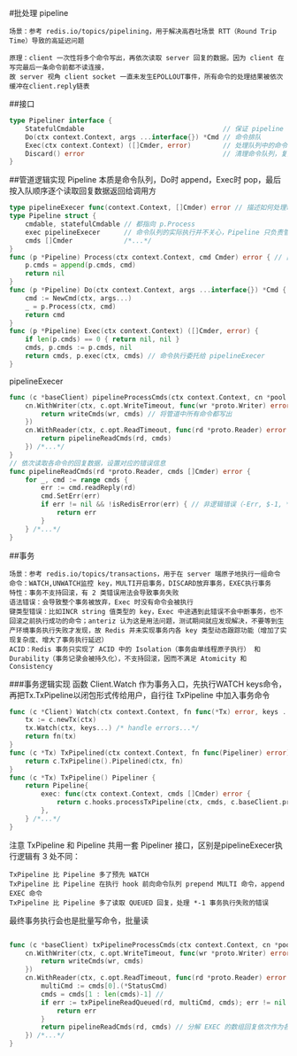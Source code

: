 #批处理
pipeline

    场景：参考 redis.io/topics/pipelining，用于解决高吞吐场景 RTT（Round Trip Time）导致的高延迟问题
    
    原理：client 一次性将多个命令写出，再依次读取 server 回复的数据。因为 client 在写完最后一条命令前都不读连接，
    故 server 视角 client socket 一直未发生EPOLLOUT事件，所有命令的处理结果被依次缓冲在client.reply链表

##接口
```go
type Pipeliner interface {
    StatefulCmdable                                   // 保证 pipeline 能直接执行面向用户的命令
    Do(ctx context.Context, args ...interface{}) *Cmd // 命令排队
    Exec(ctx context.Context) ([]Cmder, error)        // 处理队列中的命令
    Discard() error                                   // 清理命令队列，复用 pipeline
}
```
##管道逻辑实现
    Pipeline 本质是命令队列，Do时 append，Exec时 pop，最后按入队顺序逐个读取回复数据返回给调用方
```go
type pipelineExecer func(context.Context, []Cmder) error // 描述如何处理命令队列
type Pipeline struct {
    cmdable, statefulCmdable // 都指向 p.Process
    exec pipelineExecer      // 命令队列的实际执行并不关心，Pipeline 只负责管道逻辑
    cmds []Cmder             /*...*/
}
func (p *Pipeline) Process(ctx context.Context, cmd Cmder) error { // 直接执行命令也是入队等着
    p.cmds = append(p.cmds, cmd)
    return nil
}
func (p *Pipeline) Do(ctx context.Context, args ...interface{}) *Cmd {
    cmd := NewCmd(ctx, args...)
    _ = p.Process(ctx, cmd)
    return cmd
}
func (p *Pipeline) Exec(ctx context.Context) ([]Cmder, error) {
    if len(p.cmds) == 0 { return nil, nil }
    cmds, p.cmds := p.cmds, nil
    return cmds, p.exec(ctx, cmds) // 命令执行委托给 pipelineExecer
}
```
pipelineExecer

```go
func (c *baseClient) pipelineProcessCmds(ctx context.Context, cn *pool.Conn, cmds []Cmder) (bool, error) {
    cn.WithWriter(ctx, c.opt.WriteTimeout, func(wr *proto.Writer) error {
        return writeCmds(wr, cmds) // 将管道中所有命令都写出
    })
    cn.WithReader(ctx, c.opt.ReadTimeout, func(rd *proto.Reader) error {
        return pipelineReadCmds(rd, cmds)
    }) /*...*/
}
// 依次读取各命令的回复数据，设置对应的错误信息
func pipelineReadCmds(rd *proto.Reader, cmds []Cmder) error {
    for _, cmd := range cmds {
        err := cmd.readReply(rd)
        cmd.SetErr(err)
        if err != nil && !isRedisError(err) { // 非逻辑错误（-Err, $-1, *-1）则提前返回
            return err
        }
    } /*...*/
}
```

##事务

    场景：参考 redis.io/topics/transactions，用于在 server 端原子地执行一组命令
    命令：WATCH,UNWATCH监控 key，MULTI开启事务，DISCARD放弃事务，EXEC执行事务
    特性：事务不支持回滚，有 2 类错误用法会导致事务失败
    语法错误：会导致整个事务被放弃，Exec 时没有命令会被执行
    键类型错误：比如INCR string 值类型的 key，Exec 中途遇到此错误不会中断事务，也不回滚之前执行成功的命令；anteriz 认为这是用法问题，测试期间就应发现解决，不要等到生产环境事务执行失败才发现，故 Redis 并未实现事务内各 key 类型动态跟踪功能（增加了实现复杂度、增大了事务执行延迟）
    ACID：Redis 事务只实现了 ACID 中的 Isolation（事务由单线程原子执行） 和 Durability（事务记录会被持久化），不支持回滚，因而不满足 Atomicity 和 Consistency

###事务逻辑实现
函数 Client.Watch 作为事务入口，先执行WATCH keys命令，再把Tx.TxPipeline以闭包形式传给用户，自行往 TxPipeline 中加入事务命令
```go
func (c *Client) Watch(ctx context.Context, fn func(*Tx) error, keys ...string) error {
    tx := c.newTx(ctx)
    tx.Watch(ctx, keys...) /* handle errors...*/
    return fn(tx)
}
func (c *Tx) TxPipelined(ctx context.Context, fn func(Pipeliner) error) ([]Cmder, error) {
    return c.TxPipeline().Pipelined(ctx, fn)
}
func (c *Tx) TxPipeline() Pipeliner {
    return Pipeline{
        exec: func(ctx context.Context, cmds []Cmder) error {
            return c.hooks.processTxPipeline(ctx, cmds, c.baseClient.processTxPipeline)
        },
    } /*...*/
}
```
注意 TxPipeline 和 Pipeline 共用一套 Pipeliner 接口，区别是pipelineExecer执行逻辑有 3 处不同：

    TxPipeline 比 Pipeline 多了预先 WATCH
    TxPipeline 比 Pipeline 在执行 hook 前向命令队列 prepend MULTI 命令，append EXEC 命令
    TxPipeline 比 Pipeline 多了读取 QUEUED 回复，处理 *-1 事务执行失败的错误

最终事务执行会也是批量写命令，批量读
```go

func (c *baseClient) txPipelineProcessCmds(ctx context.Context, cn *pool.Conn, cmds []Cmder) (bool, error) {
    cn.WithWriter(ctx, c.opt.WriteTimeout, func(wr *proto.Writer) error {
        return writeCmds(wr, cmds)
    })
    cn.WithReader(ctx, c.opt.ReadTimeout, func(rd *proto.Reader) error {
        multiCmd := cmds[0].(*StatusCmd)
        cmds = cmds[1 : len(cmds)-1] //
        if err := txPipelineReadQueued(rd, multiCmd, cmds); err != nil { // 提前处理语法错误导致的事务取消
            return err
        }
        return pipelineReadCmds(rd, cmds) // 分解 EXEC 的数组回复依次作为各命令回复
    }) /*...*/
}
```